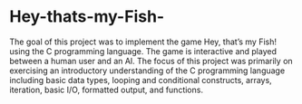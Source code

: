 # Hey-thats-my-Fish-
The goal of this project was to implement the game Hey, that’s my Fish! using the C programming language. The game is interactive and played between a human user and an AI. The focus of this project was primarily on exercising an introductory understanding of the C programming language including basic data types, looping and conditional constructs, arrays, iteration, basic I/O, formatted output, and functions.
